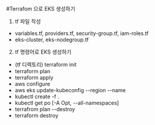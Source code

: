 #Terrafom 으로 EKS 생성하기
1. tf 파일 작성
- variables.tf, providers.tf, security-group.tf, iam-roles.tf
- eks-cluster, eks-nodegroup.tf

2. tf 명령어로 EKS 생성하기
- (tf 디렉토리) terraform init
- terraform plan
- terraform apply
- aws configure
- aws eks update-kubeconfig --region <region> --name <cluster-name>
- kubectl create -f .
- kubectl get po [-A Opt, --all-namespaces]
- terrafrom plan --destroy
- terraform destroy